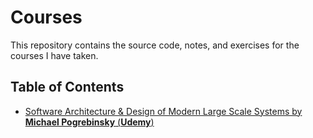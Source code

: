 # Courses

This repository contains the source code, notes, and exercises for the courses I have taken.

## Table of Contents

- [Software Architecture & Design of Modern Large Scale Systems by **Michael Pogrebinsky** (**Udemy**)](./Software%20Architecture%20&%20Design%20of%20Modern%20Large%20Scale%20Systems/)
